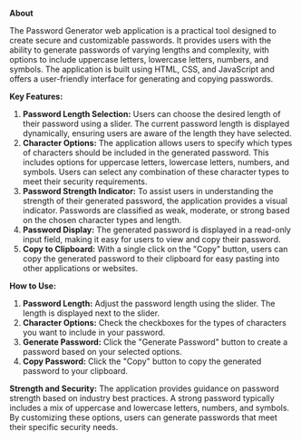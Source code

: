 **About**


The Password Generator web application is a practical tool designed to create secure and customizable passwords. It provides users with the ability to generate passwords of varying lengths and complexity, with options to include uppercase letters, lowercase letters, numbers, and symbols. The application is built using HTML, CSS, and JavaScript and offers a user-friendly interface for generating and copying passwords.

**Key Features:**

1. **Password Length Selection:** Users can choose the desired length of their password using a slider. The current password length is displayed dynamically, ensuring users are aware of the length they have selected.
2. **Character Options:** The application allows users to specify which types of characters should be included in the generated password. This includes options for uppercase letters, lowercase letters, numbers, and symbols. Users can select any combination of these character types to meet their security requirements.
3. **Password Strength Indicator:** To assist users in understanding the strength of their generated password, the application provides a visual indicator. Passwords are classified as weak, moderate, or strong based on the chosen character types and length.
4. **Password Display:** The generated password is displayed in a read-only input field, making it easy for users to view and copy their password.
5. **Copy to Clipboard:** With a single click on the "Copy" button, users can copy the generated password to their clipboard for easy pasting into other applications or websites.

**How to Use:**
1. **Password Length:** Adjust the password length using the slider. The length is displayed next to the slider.
2. **Character Options:** Check the checkboxes for the types of characters you want to include in your password.
3. **Generate Password:** Click the "Generate Password" button to create a password based on your selected options.
4. **Copy Password:** Click the "Copy" button to copy the generated password to your clipboard.

**Strength and Security:**
The application provides guidance on password strength based on industry best practices. A strong password typically includes a mix of uppercase and lowercase letters, numbers, and symbols. By customizing these options, users can generate passwords that meet their specific security needs.
